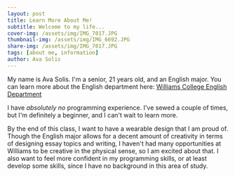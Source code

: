 ```yaml
---
layout: post
title: Learn More About Me!
subtitle: Welcome to my life...
cover-img: /assets/img/IMG_7017.JPG
thumbnail-img: /assets/img/IMG_6692.JPG
share-img: /assets/img/IMG_7017.JPG
tags: [about me, information]
author: Ava Solis
---
```


My name is Ava Solis. I'm a senior, 21 years old, and an English major. You can learn more about the English department here: [Williams College English Department](https://english.williams.edu)

I have _absolutely no_ programming experience. I've sewed a couple of times, but I'm definitely a beginner, and I can't wait to learn more. 

By the end of this class, I want to have a wearable design that I am proud of. Though the English major allows for a decent amount of creativity in terms of designing essay topics and writing, I haven't had many opportunities at Williams to be creative in the physical sense, so I am excited about that. I also want to feel more confident in my programming skills, or at least develop some skills, since I have no background in this area of study.

